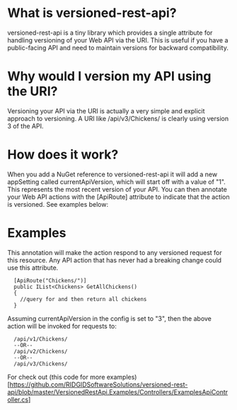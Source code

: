 # What is versioned-rest-api?
versioned-rest-api is a tiny library which provides a single attribute for handling versioning of your Web API via the URI. This is useful if you have a public-facing API and need to maintain versions for backward compatibility.

# Why would I version my API using the URI?
Versioning your API via the URI is actually a very simple and explicit approach to versioning. A URI like /api/v3/Chickens/ is clearly using version 3 of the API.

# How does it work?
When you add a NuGet reference to versioned-rest-api it will add a new appSetting called currentApiVersion, which will start off with a value of "1". This represents the most recent version of your API.
You can then annotate your Web API actions with the [ApiRoute] attribute to indicate that the action is versioned. See examples below:

# Examples
This annotation will make the action respond to any versioned request for this resource. Any API action that has never had a breaking change could use this attribute.

```
  [ApiRoute("Chickens/")]
  public IList<Chickens> GetAllChickens()
  {
    //query for and then return all chickens
  }
```

Assuming currentApiVersion in the config is set to "3", then the above action will be invoked for requests to:
```
  /api/v1/Chickens/
  --OR--
  /api/v2/Chickens/
  --OR--
  /api/v3/Chickens/
```
For check out (this code for more examples)[https://github.com/RIDGIDSoftwareSolutions/versioned-rest-api/blob/master/VersionedRestApi.Examples/Controllers/ExamplesApiController.cs]
